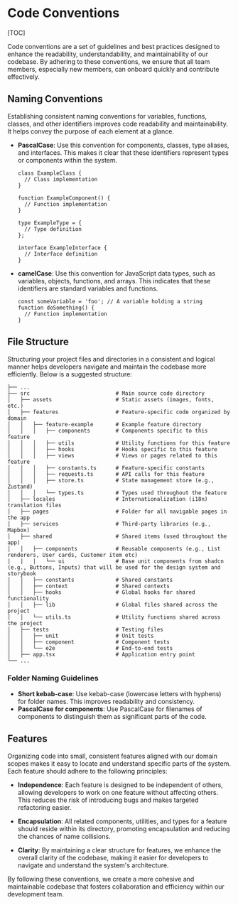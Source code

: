 # Code Conventions

[TOC]

Code conventions are a set of guidelines and best practices designed to enhance the readability, understandability, and maintainability of our codebase. By adhering to these conventions, we ensure that all team members, especially new members, can onboard quickly and contribute effectively.

## Naming Conventions

Establishing consistent naming conventions for variables, functions, classes, and other identifiers improves code readability and maintainability. It helps convey the purpose of each element at a glance.

- **PascalCase**: Use this convention for components, classes, type aliases, and interfaces. This makes it clear that these identifiers represent types or components within the system.

  ```tsx
  class ExampleClass {
    // Class implementation
  }

  function ExampleComponent() {
    // Function implementation
  }

  type ExampleType = {
    // Type definition
  };

  interface ExampleInterface {
    // Interface definition
  }
  ```

- **camelCase**: Use this convention for JavaScript data types, such as variables, objects, functions, and arrays. This indicates that these identifiers are standard variables and functions.
  ```tsx
  const someVariable = 'foo'; // A variable holding a string
  function doSomething() {
    // Function implementation
  }
  ```

## File Structure

Structuring your project files and directories in a consistent and logical manner helps developers navigate and maintain the codebase more efficiently. Below is a suggested structure:

```
├── ...
├── src                           # Main source code directory
│   ├── assets                    # Static assets (images, fonts, etc.)
│   ├── features                  # Feature-specific code organized by domain
│   │   ├── feature-example       # Example feature directory
│   │   │   ├── components        # Components specific to this feature
│   │   │   ├── utils             # Utility functions for this feature
│   │   │   ├── hooks             # Hooks specific to this feature
│   │   │   ├── views             # Views or pages related to this feature
│   │   │   ├── constants.ts      # Feature-specific constants
│   │   │   ├── requests.ts       # API calls for this feature
│   │   │   ├── store.ts          # State management store (e.g., Zustand)
│   │   │   └── types.ts          # Types used throughout the feature
│   ├── locales                   # Internationalization (i18n) translation files
│   ├── pages                     # Folder for all navigable pages in the app
│   ├── services                  # Third-party libraries (e.g., Mapbox)
│   ├── shared                    # Shared items (used throughout the app)
│   │   ├── components            # Reusable components (e.g., List renderers, User cards, Customer item etc)
|   |   |   └── ui                # Base unit components from shadcn (e.g., Buttons, Inputs) that will be used for the design system and storybook
│   │   ├── constants             # Shared constants
│   │   ├── context               # Shared contexts
│   │   ├── hooks                 # Global hooks for shared functionality
│   │   ├── lib                   # Global files shared across the project
│   │   └── utils.ts              # Utility functions shared across the project
│   ├── tests                     # Testing files
│   │   ├── unit                  # Unit tests
│   │   ├── component             # Component tests
│   │   └── e2e                   # End-to-end tests
│   ├── app.tsx                   # Application entry point
└── ...
```

### Folder Naming Guidelines

- **Short kebab-case**: Use kebab-case (lowercase letters with hyphens) for folder names. This improves readability and consistency.
- **PascalCase for components**: Use PascalCase for filenames of components to distinguish them as significant parts of the code.

## Features

Organizing code into small, consistent features aligned with our domain scopes makes it easy to locate and understand specific parts of the system. Each feature should adhere to the following principles:

- **Independence**: Each feature is designed to be independent of others, allowing developers to work on one feature without affecting others. This reduces the risk of introducing bugs and makes targeted refactoring easier.

- **Encapsulation**: All related components, utilities, and types for a feature should reside within its directory, promoting encapsulation and reducing the chances of name collisions.

- **Clarity**: By maintaining a clear structure for features, we enhance the overall clarity of the codebase, making it easier for developers to navigate and understand the system's architecture.

By following these conventions, we create a more cohesive and maintainable codebase that fosters collaboration and efficiency within our development team.
